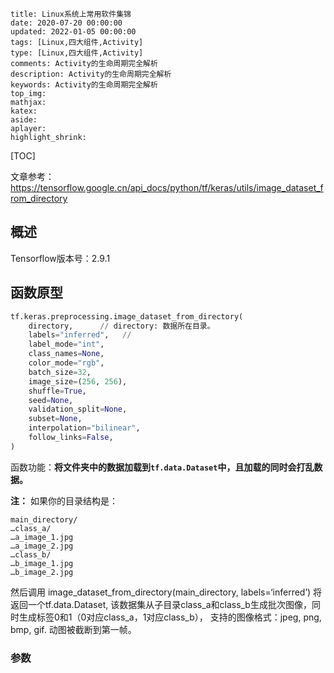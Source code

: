 ```
title: Linux系统上常用软件集锦
date: 2020-07-20 00:00:00
updated: 2022-01-05 00:00:00
tags: [Linux,四大组件,Activity]
type: [Linux,四大组件,Activity]
comments: Activity的生命周期完全解析
description: Activity的生命周期完全解析
keywords: Activity的生命周期完全解析
top_img:
mathjax:
katex:
aside:
aplayer:
highlight_shrink:
```

[TOC]

文章参考：https://tensorflow.google.cn/api_docs/python/tf/keras/utils/image_dataset_from_directory

## 概述

Tensorflow版本号：2.9.1





## 函数原型

```python
tf.keras.preprocessing.image_dataset_from_directory(
    directory,     	// directory: 数据所在目录。
    labels="inferred",   //
    label_mode="int",
    class_names=None,
    color_mode="rgb",
    batch_size=32,
    image_size=(256, 256),
    shuffle=True,
    seed=None,
    validation_split=None,
    subset=None,
    interpolation="bilinear",
    follow_links=False,
)
```

函数功能：**将文件夹中的数据加载到`tf.data.Dataset`中，且加载的同时会打乱数据。**

**注：** 如果你的目录结构是：

```
main_directory/
…class_a/
…a_image_1.jpg
…a_image_2.jpg
…class_b/
…b_image_1.jpg
…b_image_2.jpg
```

然后调用 image_dataset_from_directory(main_directory, labels=‘inferred’) 将返回一个tf.data.Dataset, 该数据集从子目录class_a和class_b生成批次图像，同时生成标签0和1（0对应class_a，1对应class_b），
		支持的图像格式：jpeg, png, bmp, gif. 动图被截断到第一帧。



### 参数